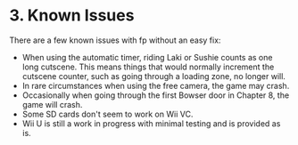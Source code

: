 # 3. Known Issues

There are a few known issues with fp without an easy fix:

* When using the automatic timer, riding Laki or Sushie counts as one long cutscene. This means things that would normally increment the cutscene counter, such as going through a loading zone, no longer will.
* In rare circumstances when using the free camera, the game may crash.
* Occasionally when going through the first Bowser door in Chapter 8, the game will crash.
* Some SD cards don't seem to work on Wii VC.
* Wii U is still a work in progress with minimal testing and is provided as is.
